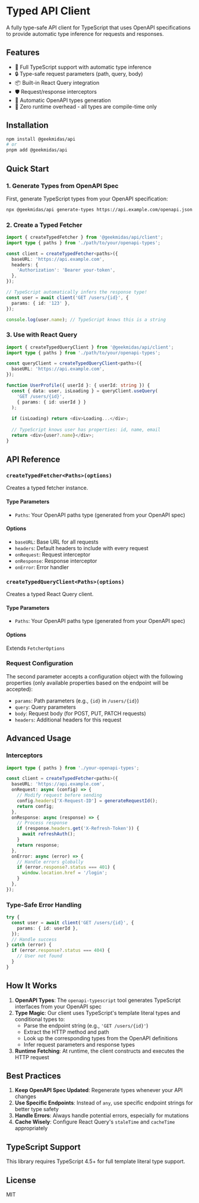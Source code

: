# Typed API Client

A fully type-safe API client for TypeScript that uses OpenAPI specifications to provide automatic type inference for requests and responses.

## Features

- 🚀 Full TypeScript support with automatic type inference
- 🔒 Type-safe request parameters (path, query, body)
- 📦 Built-in React Query integration
- 🛡️ Request/response interceptors
- 🔄 Automatic OpenAPI types generation
- 💪 Zero runtime overhead - all types are compile-time only

## Installation

```bash
npm install @geekmidas/api
# or
pnpm add @geekmidas/api
```

## Quick Start

### 1. Generate Types from OpenAPI Spec

First, generate TypeScript types from your OpenAPI specification:

```bash
npx @geekmidas/api generate-types https://api.example.com/openapi.json -o ./src/openapi-types.d.ts
```

### 2. Create a Typed Fetcher

```typescript
import { createTypedFetcher } from '@geekmidas/api/client';
import type { paths } from './path/to/your/openapi-types';

const client = createTypedFetcher<paths>({
  baseURL: 'https://api.example.com',
  headers: {
    'Authorization': 'Bearer your-token',
  },
});

// TypeScript automatically infers the response type!
const user = await client('GET /users/{id}', {
  params: { id: '123' },
});

console.log(user.name); // TypeScript knows this is a string
```

### 3. Use with React Query

```typescript
import { createTypedQueryClient } from '@geekmidas/api/client';
import type { paths } from './path/to/your/openapi-types';

const queryClient = createTypedQueryClient<paths>({
  baseURL: 'https://api.example.com',
});

function UserProfile({ userId }: { userId: string }) {
  const { data: user, isLoading } = queryClient.useQuery(
    'GET /users/{id}',
    { params: { id: userId } }
  );
  
  if (isLoading) return <div>Loading...</div>;
  
  // TypeScript knows user has properties: id, name, email
  return <div>{user?.name}</div>;
}
```

## API Reference

### `createTypedFetcher<Paths>(options)`

Creates a typed fetcher instance.

#### Type Parameters

- `Paths`: Your OpenAPI paths type (generated from your OpenAPI spec)

#### Options

- `baseURL`: Base URL for all requests
- `headers`: Default headers to include with every request
- `onRequest`: Request interceptor
- `onResponse`: Response interceptor
- `onError`: Error handler

### `createTypedQueryClient<Paths>(options)`

Creates a typed React Query client.

#### Type Parameters

- `Paths`: Your OpenAPI paths type (generated from your OpenAPI spec)

#### Options

Extends `FetcherOptions`

### Request Configuration

The second parameter accepts a configuration object with the following properties (only available properties based on the endpoint will be accepted):

- `params`: Path parameters (e.g., `{id}` in `/users/{id}`)
- `query`: Query parameters
- `body`: Request body (for POST, PUT, PATCH requests)
- `headers`: Additional headers for this request

## Advanced Usage

### Interceptors

```typescript
import type { paths } from './your-openapi-types';

const client = createTypedFetcher<paths>({
  baseURL: 'https://api.example.com',
  onRequest: async (config) => {
    // Modify request before sending
    config.headers['X-Request-ID'] = generateRequestId();
    return config;
  },
  onResponse: async (response) => {
    // Process response
    if (response.headers.get('X-Refresh-Token')) {
      await refreshAuth();
    }
    return response;
  },
  onError: async (error) => {
    // Handle errors globally
    if (error.response?.status === 401) {
      window.location.href = '/login';
    }
  },
});
```

### Type-Safe Error Handling

```typescript
try {
  const user = await client('GET /users/{id}', {
    params: { id: userId },
  });
  // Handle success
} catch (error) {
  if (error.response?.status === 404) {
    // User not found
  }
}
```

## How It Works

1. **OpenAPI Types**: The `openapi-typescript` tool generates TypeScript interfaces from your OpenAPI spec
2. **Type Magic**: Our client uses TypeScript's template literal types and conditional types to:
   - Parse the endpoint string (e.g., `'GET /users/{id}'`)
   - Extract the HTTP method and path
   - Look up the corresponding types from the OpenAPI definitions
   - Infer request parameters and response types
3. **Runtime Fetching**: At runtime, the client constructs and executes the HTTP request

## Best Practices

1. **Keep OpenAPI Spec Updated**: Regenerate types whenever your API changes
2. **Use Specific Endpoints**: Instead of `any`, use specific endpoint strings for better type safety
3. **Handle Errors**: Always handle potential errors, especially for mutations
4. **Cache Wisely**: Configure React Query's `staleTime` and `cacheTime` appropriately

## TypeScript Support

This library requires TypeScript 4.5+ for full template literal type support.

## License

MIT